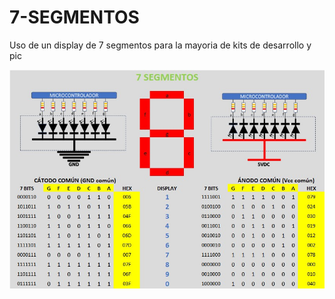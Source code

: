 # 7-SEGMENTOS

Uso de un display de 7 segmentos para la mayoria de kits de desarrollo y pic

![7SEGMENTS](IMG/7segments.jpg "7SEGMENTS")
